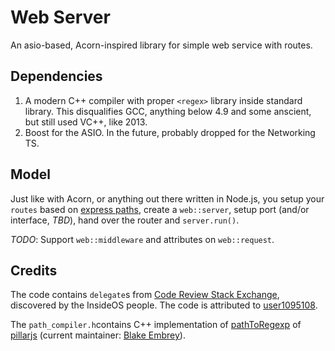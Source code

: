 # Web Server

An asio-based, Acorn-inspired library for simple web service with routes.

## Dependencies

1. A modern C++ compiler with proper `<regex>` library inside standard library. This disqualifies GCC, anything below 4.9 and some anscient, but still used VC++, like 2013.
2. Boost for the ASIO. In the future, probably dropped for the Networking TS.

## Model

Just like with Acorn, or anything out there written in Node.js, you setup your `routes` based on [express paths](https://github.com/pillarjs/path-to-regexp/blob/master/Readme.md), create a `web::server`, setup port (and/or interface, _TBD_), hand over the router and `server.run()`.

_TODO_: Support `web::middleware` and attributes on `web::request`.

## Credits

The code contains `delegate`s from [Code Review Stack Exchange](http://codereview.stackexchange.com/questions/14730/impossibly-fast-delegate-in-c11), discovered by the InsideOS people. The code is attributed to [user1095108](http://codereview.stackexchange.com/users/15768/user1095108).

The `path_compiler.h`contains C++ implementation of [pathToRegexp](https://github.com/pillarjs/path-to-regexp/blob/master/index.js) of [pillarjs](https://pillarjs.github.io/) (current maintainer: [Blake Embrey](https://github.com/blakeembrey)).
